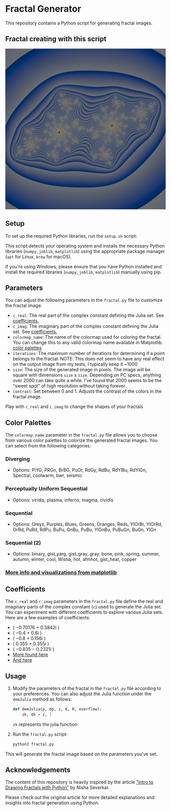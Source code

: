 # Fractal Generator

This repository contains a Python script for generating fractal images.

## Fractal creating with this script
![Julia Fractal](example_fractals/phonejulia.png)

## Setup

To set up the required Python libraries, run the `setup.sh` script:

This script detects your operating system and installs the necessary Python libraries (`numpy`, `joblib`, `matplotlib`) using the appropriate package manager (`apt` for Linux, `brew` for macOS).

If you're using Windows, please ensure that you have Python installed and install the required libraries (`numpy`, `joblib`, `matplotlib`) manually using pip.

## Parameters

You can adjust the following parameters in the `fractal.py` file to customize the fractal image:

- `c_real`: The real part of the complex constant defining the Julia set. See [coefficients.](#coefficients)
- `c_imag`: The imaginary part of the complex constant defining the Julia set. See [coefficients.](#coefficients)
- `colormap_name`: The name of the colormap used for coloring the fractal. You can change this to any valid colormap name available in Matplotlib. [color palettes](#color-palettes)
- `iterations`: The maximum number of iterations for determining if a point belongs to the fractal. NOTE: This does not seem to have any real effect on the output image from my tests, I typically keep it ~1000
- `size`: The size of the generated image in pixels. The image will be square with dimensions `size` x `size`. Depending on PC specs, anything over 2000 can take quite a while. I've found that 2000 seems to be the "sweet spot" of high resolution without taking forever.
- `contrast`: Set between 0 and 1. Adjusts the contrast of the colors in the fractal image.

Play with `c_real` and `c_imag` to change the shapes of your fractals 

## Color Palettes <a name ="color-palettes"></a>

The `colormap_name` parameter in the `fractal.py` file allows you to choose from various color palettes to colorize the generated fractal images. You can select from the following categories:

### Diverging
- Options: PiYG, PRGn, BrBG, PuOr, RdGy, RdBu, RdYlBu, RdYlGn, Spectral, coolwarm, bwr, seismic

### Perceptually Uniform Sequential
- Options: viridis, plasma, inferno, magma, cividis

### Sequential
- Options: Greys, Purples, Blues, Greens, Oranges, Reds, YlOrBr, YlOrRd, OrRd, PuRd, RdPu, BuPu, GnBu, PuBu, YlGnBu, PuBuGn, BuGn, YlGn

### Sequential (2)
- Options: binary, gist_yarg, gist_gray, gray, bone, pink, spring, summer, autumn, winter, cool, Wistia, hot, afmhot, gist_heat, copper

### [More info and visualizations from matplotlib](https://matplotlib.org/stable/users/explain/colors/colormaps.html)

## Coefficients <a name ="coefficients"></a>

The `c_real` and `c_imag` parameters in the `fractal.py` file define the real and imaginary parts of the complex constant (`c`) used to generate the Julia set. You can experiment with different coefficients to explore various Julia sets. Here are a few examples of coefficients:

- \( −0.70176 + 0.3842i \)
- \( −0.4 + 0.6i \)
- \( −0.8 + 0.156i \)
- \( 0.355 + 0.355i \)
- \( −0.835 − 0.2321i \)
- [More found here](https://en.wikipedia.org/wiki/Julia_set)
- [And here](https://paulbourke.net/fractals/juliaset/)

## Usage

1. Modify the parameters of the fractal in the `fractal.py` file according to your preferences. You can also adjust the Julia function under the `demJulia` method as follows:

    ```python
    def demJulia(p, dp, z, K, R, overflow):
        zk, dk = z, 1
    ```
    `zk` represents the julia function

2. Run the `fractal.py` script:

    ```bash
    python3 fractal.py
    ```

This will generate the fractal image based on the parameters you've set.

## Acknowledgements

The content of this repository is heavily inspired by the article ["Intro to Drawing Fractals with Python"](https://nseverkar.medium.com/intro-to-drawing-fractals-with-python-6ad53bbc8208) by Nisha Severkar. 

Please check out the original article for more detailed explanations and insights into fractal generation using Python.


